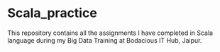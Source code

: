 # Scala_practice

This repository contains all the assignments I have completed in Scala language during my Big Data Training at Bodacious IT Hub, Jaipur.
